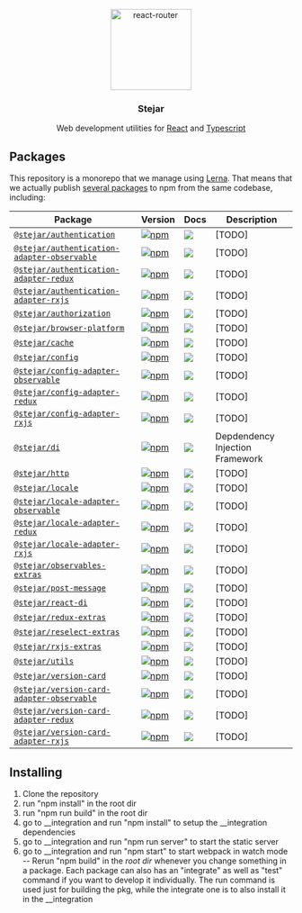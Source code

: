 <p align="center">
  <a href="https://github.com/middleout/stejar">
    <img alt="react-router" src="https://s3-eu-west-1.amazonaws.com/stejar/stejar-logo.png" width="144">
  </a>
</p>

<h3 align="center">
	Stejar
</h3>

<p align="center">
  Web development utilities for <a href="https://facebook.github.io/react">React</a> and <a href="https://www.typescriptlang.org/">Typescript</a>
</p>

## Packages

This repository is a monorepo that we manage using [Lerna](https://github.com/lerna/lerna). That means that we actually publish [several packages](/packages) to npm from the same codebase, including:

| Package | Version | Docs | Description |
|---------|---------|------|-------------|
| [`@stejar/authentication`](/packages/authentication) | [![npm](https://img.shields.io/npm/v/@stejar/authentication.svg?style=flat-square)](https://www.npmjs.com/package/@stejar/authentication) | [![](https://img.shields.io/badge/API%20Docs-readme-orange.svg?style=flat-square)](/packages/authentication) | [TODO] |
| [`@stejar/authentication-adapter-observable`](/packages/authentication-adapter-observable) | [![npm](https://img.shields.io/npm/v/@stejar/authentication-adapter-observable.svg?style=flat-square)](https://www.npmjs.com/package/@stejar/authentication-adapter-observable) | [![](https://img.shields.io/badge/API%20Docs-readme-orange.svg?style=flat-square)](/packages/authentication-adapter-observable) | [TODO] |
| [`@stejar/authentication-adapter-redux`](/packages/authentication-adapter-redux) | [![npm](https://img.shields.io/npm/v/@stejar/authentication-adapter-redux.svg?style=flat-square)](https://www.npmjs.com/package/@stejar/authentication-adapter-redux) | [![](https://img.shields.io/badge/API%20Docs-readme-orange.svg?style=flat-square)](/packages/authentication-adapter-redux) | [TODO] |
| [`@stejar/authentication-adapter-rxjs`](/packages/authentication-adapter-rxjs) | [![npm](https://img.shields.io/npm/v/@stejar/authentication-adapter-rxjs.svg?style=flat-square)](https://www.npmjs.com/package/@stejar/authentication-adapter-rxjs) | [![](https://img.shields.io/badge/API%20Docs-readme-orange.svg?style=flat-square)](/packages/authentication-adapter-rxjs) | [TODO] |
| [`@stejar/authorization`](/packages/authorization) | [![npm](https://img.shields.io/npm/v/@stejar/authorization.svg?style=flat-square)](https://www.npmjs.com/package/@stejar/authorization) | [![](https://img.shields.io/badge/API%20Docs-readme-orange.svg?style=flat-square)](/packages/authorization) | [TODO] |
| [`@stejar/browser-platform`](/packages/browser-platform) | [![npm](https://img.shields.io/npm/v/@stejar/browser-platform.svg?style=flat-square)](https://www.npmjs.com/package/@stejar/browser-platform) | [![](https://img.shields.io/badge/API%20Docs-readme-orange.svg?style=flat-square)](/packages/browser-platform) | [TODO] |
| [`@stejar/cache`](/packages/cache) | [![npm](https://img.shields.io/npm/v/@stejar/cache.svg?style=flat-square)](https://www.npmjs.com/package/@stejar/cache) | [![](https://img.shields.io/badge/API%20Docs-readme-orange.svg?style=flat-square)](/packages/cache) | [TODO] |
| [`@stejar/config`](/packages/config) | [![npm](https://img.shields.io/npm/v/@stejar/config.svg?style=flat-square)](https://www.npmjs.com/package/@stejar/config) | [![](https://img.shields.io/badge/API%20Docs-readme-orange.svg?style=flat-square)](/packages/config) | [TODO] |
| [`@stejar/config-adapter-observable`](/packages/config-adapter-observable) | [![npm](https://img.shields.io/npm/v/@stejar/config-adapter-observable.svg?style=flat-square)](https://www.npmjs.com/package/@stejar/config-adapter-observable) | [![](https://img.shields.io/badge/API%20Docs-readme-orange.svg?style=flat-square)](/packages/config-adapter-observable) | [TODO] |
| [`@stejar/config-adapter-redux`](/packages/config-adapter-redux) | [![npm](https://img.shields.io/npm/v/@stejar/config-adapter-redux.svg?style=flat-square)](https://www.npmjs.com/package/@stejar/config-adapter-redux) | [![](https://img.shields.io/badge/API%20Docs-readme-orange.svg?style=flat-square)](/packages/config-adapter-redux) | [TODO] |
| [`@stejar/config-adapter-rxjs`](/packages/config-adapter-rxjs) | [![npm](https://img.shields.io/npm/v/@stejar/config-adapter-rxjs.svg?style=flat-square)](https://www.npmjs.com/package/@stejar/config-adapter-rxjs) | [![](https://img.shields.io/badge/API%20Docs-readme-orange.svg?style=flat-square)](/packages/config-adapter-rxjs) | [TODO] |
| [`@stejar/di`](/packages/di) | [![npm](https://img.shields.io/npm/v/@stejar/di.svg?style=flat-square)](https://www.npmjs.com/package/@stejar/di) | [![](https://img.shields.io/badge/API%20Docs-readme-orange.svg?style=flat-square)](/packages/di) | Depdendency Injection Framework |
| [`@stejar/http`](/packages/http) | [![npm](https://img.shields.io/npm/v/@stejar/http.svg?style=flat-square)](https://www.npmjs.com/package/@stejar/http) | [![](https://img.shields.io/badge/API%20Docs-readme-orange.svg?style=flat-square)](/packages/http) | [TODO] |
| [`@stejar/locale`](/packages/locale) | [![npm](https://img.shields.io/npm/v/@stejar/locale.svg?style=flat-square)](https://www.npmjs.com/package/@stejar/locale) | [![](https://img.shields.io/badge/API%20Docs-readme-orange.svg?style=flat-square)](/packages/locale) | [TODO] |
| [`@stejar/locale-adapter-observable`](/packages/locale-adapter-observable) | [![npm](https://img.shields.io/npm/v/@stejar/locale-adapter-observable.svg?style=flat-square)](https://www.npmjs.com/package/@stejar/locale-adapter-observable) | [![](https://img.shields.io/badge/API%20Docs-readme-orange.svg?style=flat-square)](/packages/locale-adapter-observable) | [TODO] |
| [`@stejar/locale-adapter-redux`](/packages/locale-adapter-redux) | [![npm](https://img.shields.io/npm/v/@stejar/locale-adapter-redux.svg?style=flat-square)](https://www.npmjs.com/package/@stejar/locale-adapter-redux) | [![](https://img.shields.io/badge/API%20Docs-readme-orange.svg?style=flat-square)](/packages/locale-adapter-redux) | [TODO] |
| [`@stejar/locale-adapter-rxjs`](/packages/locale-adapter-rxjs) | [![npm](https://img.shields.io/npm/v/@stejar/locale-adapter-rxjs.svg?style=flat-square)](https://www.npmjs.com/package/@stejar/locale-adapter-rxjs) | [![](https://img.shields.io/badge/API%20Docs-readme-orange.svg?style=flat-square)](/packages/locale-adapter-rxjs) | [TODO] |
| [`@stejar/observables-extras`](/packages/observables-extras) | [![npm](https://img.shields.io/npm/v/@stejar/observables-extras.svg?style=flat-square)](https://www.npmjs.com/package/@stejar/observables-extras) | [![](https://img.shields.io/badge/API%20Docs-readme-orange.svg?style=flat-square)](/packages/observables-extras) | [TODO] |
| [`@stejar/post-message`](/packages/post-message) | [![npm](https://img.shields.io/npm/v/@stejar/post-message.svg?style=flat-square)](https://www.npmjs.com/package/@stejar/post-message) | [![](https://img.shields.io/badge/API%20Docs-readme-orange.svg?style=flat-square)](/packages/post-message) | [TODO] |
| [`@stejar/react-di`      ](/packages/react-di      ) | [![npm](https://img.shields.io/npm/v/@stejar/react-di.svg?style=flat-square)](https://www.npmjs.com/package/@stejar/react-di) | [![](https://img.shields.io/badge/API%20Docs-readme-orange.svg?style=flat-square)](/packages/react-di) | [TODO] |
| [`@stejar/redux-extras`](/packages/redux-extras) | [![npm](https://img.shields.io/npm/v/@stejar/redux-extras.svg?style=flat-square)](https://www.npmjs.com/package/@stejar/redux-extras) | [![](https://img.shields.io/badge/API%20Docs-readme-orange.svg?style=flat-square)](/packages/redux-extras) | [TODO] |
| [`@stejar/reselect-extras`](/packages/reselect-extras) | [![npm](https://img.shields.io/npm/v/@stejar/reselect-extras.svg?style=flat-square)](https://www.npmjs.com/package/@stejar/reselect-extras) | [![](https://img.shields.io/badge/API%20Docs-readme-orange.svg?style=flat-square)](/packages/reselect-extras) | [TODO] |
| [`@stejar/rxjs-extras`](/packages/rxjs-extras) | [![npm](https://img.shields.io/npm/v/@stejar/rxjs-extras.svg?style=flat-square)](https://www.npmjs.com/package/@stejar/rxjs-extras) | [![](https://img.shields.io/badge/API%20Docs-readme-orange.svg?style=flat-square)](/packages/rxjs-extras) | [TODO] |
| [`@stejar/utils`](/packages/utils) | [![npm](https://img.shields.io/npm/v/@stejar/utils.svg?style=flat-square)](https://www.npmjs.com/package/@stejar/utils) | [![](https://img.shields.io/badge/API%20Docs-readme-orange.svg?style=flat-square)](/packages/utils) | [TODO] |
| [`@stejar/version-card`](/packages/version-card) | [![npm](https://img.shields.io/npm/v/@stejar/version-card.svg?style=flat-square)](https://www.npmjs.com/package/@stejar/version-card) | [![](https://img.shields.io/badge/API%20Docs-readme-orange.svg?style=flat-square)](/packages/version-card) | [TODO] |
| [`@stejar/version-card-adapter-observable`](/packages/version-card-adapter-observable) | [![npm](https://img.shields.io/npm/v/@stejar/version-card-adapter-observable.svg?style=flat-square)](https://www.npmjs.com/package/@stejar/version-card-adapter-observable) | [![](https://img.shields.io/badge/API%20Docs-readme-orange.svg?style=flat-square)](/packages/version-card-adapter-observable) | [TODO] |
| [`@stejar/version-card-adapter-redux`](/packages/version-card-adapter-redux) | [![npm](https://img.shields.io/npm/v/@stejar/version-card-adapter-redux.svg?style=flat-square)](https://www.npmjs.com/package/@stejar/version-card-adapter-redux) | [![](https://img.shields.io/badge/API%20Docs-readme-orange.svg?style=flat-square)](/packages/version-card-adapter-redux) | [TODO] |
| [`@stejar/version-card-adapter-rxjs`](/packages/version-card-adapter-rxjs) | [![npm](https://img.shields.io/npm/v/@stejar/version-card-adapter-rxjs.svg?style=flat-square)](https://www.npmjs.com/package/@stejar/version-card-adapter-rxjs) | [![](https://img.shields.io/badge/API%20Docs-readme-orange.svg?style=flat-square)](/packages/version-card-adapter-rxjs) | [TODO] |

## Installing

1. Clone the repository
2. run "npm install" in the root dir
3. run "npm run build" in the root dir
4. go to __integration and run "npm install" to setup the __integration dependencies
5. go to __integration and run "npm run server" to start the static server
6. go to __integration and run "npm start" to start webpack in watch mode
--
Rerun "npm build" in the *root dir* whenever you change something in a package.
Each package can also has an "integrate" as well as "test" command if you want to develop it individually. The run command is used just for building the pkg, while the integrate one is to also install it in the __integration